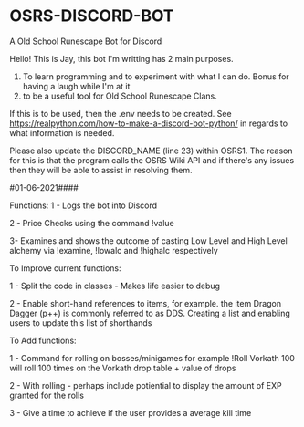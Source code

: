 # OSRS-DISCORD-BOT
A Old School Runescape Bot for Discord

Hello! This is Jay, this bot I'm writting has 2 main purposes.
1) To learn programming and to experiment with what I can do. Bonus for having a laugh while I'm at it
2) to be a useful tool for Old School Runescape Clans.

If this is to be used, then the .env needs to be created. See https://realpython.com/how-to-make-a-discord-bot-python/ in regards to what information is needed.

Please also update the DISCORD_NAME (line 23) within OSRS1. The reason for this is that the program calls the OSRS Wiki API and if there's any issues then they will be able to assist in resolving them.

#01-06-2021####

Functions:
1 - Logs the bot into Discord

2 - Price Checks using the command !value

3- Examines and shows the outcome of casting Low Level and High Level alchemy via !examine, !lowalc and !highalc respectively

To Improve current functions:

1 - Split the code in classes - Makes life easier to debug

2 - Enable short-hand references to items, for example. the item Dragon Dagger (p++) is commonly referred to as DDS. Creating a list and enabling users to update this list of shorthands 

To Add functions:

1 - Command for rolling on bosses/minigames for example !Roll Vorkath 100 will roll 100 times on the Vorkath drop table + value of drops

2 - With rolling - perhaps include potiential to display the amount of EXP granted for the rolls

3 - Give a time to achieve if the user provides a average kill time
